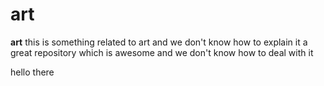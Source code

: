 # art

**art** this is something related to art and we don't know how to explain it
a great repository
which is awesome
and we don't know how to deal with it


hello there
